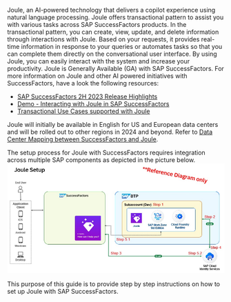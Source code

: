 Joule, an AI-powered technology that delivers a copilot experience using natural language processing.  Joule offers transactional pattern to assist you with various tasks across SAP SuccessFactors products. In the transactional pattern, you can create, view, update, and delete information through interactions with Joule. Based on your requests, it provides real-time information in response to your queries or automates tasks so that you can complete them directly on the conversational user interface. By using Joule, you can easily interact with the system and increase your productivity.  Joule is Generally Available (GA) with SAP SuccessFactors.  For more information on Joule and other AI powered initiatives with SuccessFactors, have a look the following resources:

* [SAP SuccessFactors 2H 2023 Release Highlights](https://www.sap.com/documents/2023/10/943d147c-927e-0010-bca6-c68f7e60039b.html)
* [Demo - Interacting with Joule in SAP SuccessFactors](https://sapvideoa35699dc5.hana.ondemand.com/?entry_id=1_1gxt7zms)
* [Transactional Use Cases supported with Joule](https://help.sap.com/docs/joule/capabilities-guide/transactional-use-cases)

Joule will initially be available in English for US and European data centers and will be rolled out to other regions in 2024 and beyond.  Refer to [Data Center Mapping between SuccessFactors and Joule](https://help.sap.com/docs/joule/serviceguide/data-center-mapping-between-sap-successfactors-and-joule).


The setup process for Joule with SuccessFactors requires integration across multiple SAP components as depicted in the picture below.  
![run_booster](1.jpg)

This purpose of this guide is to provide step by step instructions on how to set up Joule with SAP SuccessFactors.

